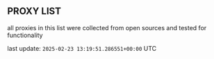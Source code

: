 ## PROXY LIST

all proxies in this list were collected from open sources and tested for functionality

last update: `2025-02-23 13:19:51.286551+00:00` UTC